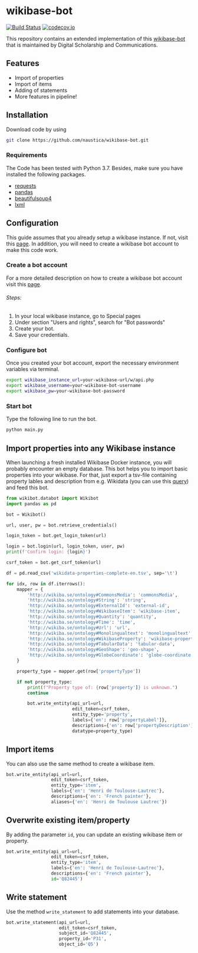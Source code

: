 # wikibase-bot

[![Build Status](https://travis-ci.org/naustica/wikibase-bot.svg?branch=master)](https://travis-ci.org/github/naustica/wikibase-bot)
[![codecov.io](https://codecov.io/gh/naustica/wikibase-bot/branch/master/graph/badge.svg)](https://codecov.io/gh/naustica/wikibase-bot?branch=master)

This repository contains an extended implementation of this [wikibase-bot](https://github.com/HeardLibrary/digital-scholarship/blob/master/code/wikibase/api/write-statements.py) that is maintained by Digital Scholarship and Communications.

## Features

- Import of properties
- Import of items
- Adding of statements
- More features in pipeline!

## Installation

Download code by using

```bash
git clone https://github.com/naustica/wikibase-bot.git
```

### Requirements

The Code has been tested with Python 3.7. Besides, make sure you have installed the following packages.

- [requests](https://github.com/psf/requests)
- [pandas](https://github.com/pandas-dev/pandas)
- [beautifulsoup4](https://www.crummy.com/software/BeautifulSoup/)
- [lxml](https://github.com/lxml/lxml)

## Configuration

This guide assumes that you already setup a wikibase instance. If not, visit this [page](http://learningwikibase.com/install-wikibase/). In addition, you will need to create a wikibase bot account to make this code work.

### Create a bot account

For a more detailed description on how to create a wikibase bot account visit this [page](https://heardlibrary.github.io/digital-scholarship/host/wikidata/bot/).

###### Steps:

1. In your local wikibase instance, go to Special pages
2. Under section "Users and rights", search for "Bot passwords"
3. Create your bot.
4. Save your credentials.

### Configure bot

Once you created your bot account, export the necessary environment variables via terminal.

```bash
export wikibase_instance_url=your-wikibase-url/w/api.php
export wikibase_username=your-wikibase-bot-username
export wikibase_pw=your-wikibase-bot-password
```

### Start bot

Type the following line to run the bot.

```bash
python main.py
```

## Import properties into any Wikibase instance

When launching a fresh installed Wikibase Docker instance, you will probably encounter an empty database. This bot helps you to import basic properties into your wikibase. For that, just export a tsv-file containing property lables and description from e.g. Wikidata (you can use this [query](https://w.wiki/ZJN)) and feed this bot.

```python
from wikibot.databot import Wikibot
import pandas as pd

bot = Wikibot()

url, user, pw = bot.retrieve_credentials()

login_token = bot.get_login_token(url)

login = bot.login(url, login_token, user, pw)
print(f'Confirm login: {login}')

csrf_token = bot.get_csrf_token(url)

df = pd.read_csv('wikidata-properties-complete-en.tsv', sep='\t')

for idx, row in df.iterrows():
    mapper = {
        'http://wikiba.se/ontology#CommonsMedia': 'commonsMedia',
        'http://wikiba.se/ontology#String': 'string',
        'http://wikiba.se/ontology#ExternalId': 'external-id',
        'http://wikiba.se/ontology#WikibaseItem': 'wikibase-item',
        'http://wikiba.se/ontology#Quantity': 'quantity',
        'http://wikiba.se/ontology#Time': 'time',
        'http://wikiba.se/ontology#Url': 'url',
        'http://wikiba.se/ontology#Monolingualtext': 'monolingualtext',
        'http://wikiba.se/ontology#WikibaseProperty': 'wikibase-property',
        'http://wikiba.se/ontology#TabularData': 'tabular-data',
        'http://wikiba.se/ontology#GeoShape': 'geo-shape',
        'http://wikiba.se/ontology#GlobeCoordinate': 'globe-coordinate'
    }

    property_type = mapper.get(row['propertyType'])

    if not property_type:
        print(f"Property type of: {row['property']} is unknown.")
        continue

        bot.write_entity(api_url=url,
                         edit_token=csrf_token,
                         entity_type='property',
                         labels={'en': row['propertyLabel']},
                         descriptions={'en': row['propertyDescription']},
                         datatype=property_type)
```

## Import items

You can also use the same method to create a wikibase item.

```python
bot.write_entity(api_url=url,
                 edit_token=csrf_token,
                 entity_type='item',
                 labels={'en': 'Henri de Toulouse-Lautrec'},
                 descriptions={'en': 'French painter'},
                 aliases={'en': 'Henri de Toulouse Lautrec'})
```

## Overwrite existing item/property

By adding the parameter `id`, you can update an existing wikibase item or property.

```python
bot.write_entity(api_url=url,
                 edit_token=csrf_token,
                 entity_type='item',
                 labels={'en': 'Henri de Toulouse-Lautrec'},
                 descriptions={'en': 'French painter'},
                 id='Q82445')
```

## Write statement

Use the method `write_statement` to add statements into your database.

```python
bot.write_statement(api_url=url,
                    edit_token=csrf_token,
                    subject_id='Q82445',
                    property_id='P31',
                    object_id='Q5')
```
